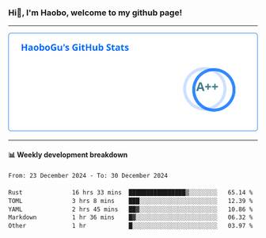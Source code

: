 <!--<h2 align="center"> Hi👋, I'm Haobo, welcome to my github page! </h2>-->
### Hi👋, I'm Haobo, welcome to my github page!
-------

<img href="https://github.com/HaoboGu" src="assets/stats.svg" alt="github stats" /> 

-------

#### 📊 **Weekly development breakdown**
<!--START_SECTION:waka-->

```txt
From: 23 December 2024 - To: 30 December 2024

Rust              16 hrs 33 mins  ████████████████▒░░░░░░░░   65.14 %
TOML              3 hrs 8 mins    ███░░░░░░░░░░░░░░░░░░░░░░   12.39 %
YAML              2 hrs 45 mins   ██▓░░░░░░░░░░░░░░░░░░░░░░   10.86 %
Markdown          1 hr 36 mins    █▓░░░░░░░░░░░░░░░░░░░░░░░   06.32 %
Other             1 hr            █░░░░░░░░░░░░░░░░░░░░░░░░   03.97 %
```

<!--END_SECTION:waka-->
<!--
backup url: https://github-readme-status-dusky-ten.vercel.app/api?username=HaoboGu&count_private=true&show_icons=true&theme=transparent&border_color=2f80ed
-->
<!--
**HaoboGu/HaoboGu** is a ✨ _special_ ✨ repository because its `README.md` (this file) appears on your GitHub profile.

Here are some ideas to get you started:

- 🔭 I’m currently working on AI-assisted programming tools
- 🌱 I’m currently learning ...
- 👯 I’m looking to collaborate on ...
- 🤔 I’m looking for help with ...
- 💬 Ask me about ...
- 📫 How to reach me: ...
- 😄 Pronouns: ...
- ⚡ Fun fact: ...
-->

